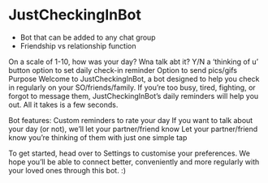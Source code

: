 # JustCheckingInBot

- Bot that can be added to any chat group
- Friendship vs relationship function

On a scale of 1-10, how was your day?
Wna talk abt it? Y/N
a ‘thinking of u’ button
option to set daily check-in reminder
Option to send pics/gifs
Purpose
<Bot intro msg after pressing start>
Welcome to JustCheckingInBot, a bot designed to help you check in regularly on your SO/friends/family. If you’re too busy, tired, fighting, or forgot to message them, JustCheckingInBot’s daily reminders will help you out. All it takes is a few seconds.

Bot features:
Custom reminders to rate your day
If you want to talk about your day (or not), we’ll let your partner/friend know
Let your partner/friend know you’re thinking of them with just one simple tap

To get started, head over to Settings to customise your preferences. We hope you’ll be able to connect better, conveniently and more regularly with your loved ones through this bot. :)
